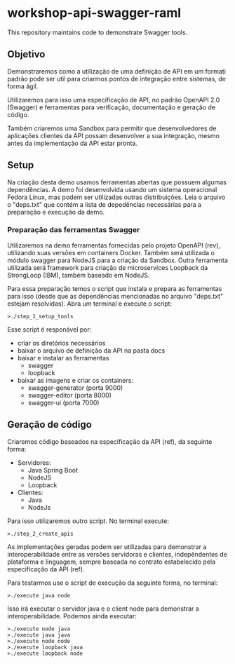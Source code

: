 # workshop-api-swagger-raml

This repository maintains code to demonstrate Swagger tools.

## Objetivo

Demonstraremos como a utilização de uma definição de API em um formati padrão pode ser util para criarmos pontos de integração entre sistemas, de forma ágil.

Utilizaremos para isso uma especificação de API, no padrão OpenAPI 2.0 (Swagger) e ferramentas para verificação, documentação e geração de código.

Também criaremos uma Sandbox para permitir que desenvolvedores de aplicações clientes da API possam desenvolver a sua integração, mesmo antes da implementação da API estar pronta.

## Setup

Na criação desta demo usamos ferramentas abertas que possuem algumas dependências. A demo foi desenvolvida usando um sistema operacional Fedora Linux, mas podem ser utilizadas outras distribuições. Leia o arquivo o "deps.txt" que contém a lista de depedências necessárias para a preparação e execução da demo.

### Preparação das ferramentas Swagger

Utilizaremos na demo ferramentas fornecidas pelo projeto OpenAPI (rev), utilizando suas versões em containers Docker. Também será utilizada o módulo swagger para NodeJS para a criação da Sandbox. Outra ferramenta utilizada será framework para criação de microservices Loopback da StrongLoop (IBM), também baseado em NodeJS.

Para essa preparação temos o script que instala e prepara as ferramentas para isso (desde que as dependências mencionadas no arquivo "deps.txt" estejam resolvidas). Abra um terminal e execute o script:

    >./step_1_setup_tools

Esse script é responável por:

* criar os diretórios necessários
* baixar o arquivo de definição da API na pasta docs
* baixar e instalar as ferramentas
  * swagger
  * loopback
* baixar as imagens e criar os containers:
  * swagger-generator (porta 9000)
  * swagger-editor (porta 8000)
  * swagger-ui (porta 7000)

## Geração de código

Criaremos código baseados na especificação da API (ref), da seguinte forma:

* Servidores:
  * Java Spring Boot
  * NodeJS
  * Loopback
* Clientes:
  * Java
  * NodeJs

Para isso utilizaremos outro script. No terminal execute:

    >./step_2_create_apis

As implementações geradas podem ser utilizadas para demonstrar a interoperabilidade entre as versões servidoras e clientes, indepêndentes de plataforma e linguagem, sempre baseada no contrato estabelecido pela especificação da API (ref).

Para testarmos use o script de execução da seguinte forma, no terminal:

    >./execute java node

Isso irá executar o servidor java e o client node para demonstrar a interoperabilidade. Podemos ainda executar:

    >./execute node java
    >./execute java java
    >./execute node node
    >./execute loopback java
    >./execute loopback node
